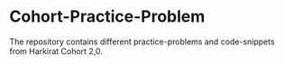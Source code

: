 # Cohort-Practice-Problem
The repository contains different practice-problems and code-snippets from Harkirat Cohort 2,0. 
